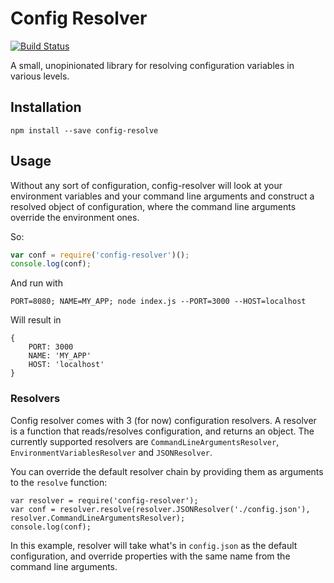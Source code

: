 # Config Resolver #

[![Build Status](https://travis-ci.org/MadaraUchiha/config-resolver.svg?branch=master)](https://travis-ci.org/MadaraUchiha/config-resolver)

A small, unopinionated library for resolving configuration variables in various levels.

## Installation ##

```
npm install --save config-resolve
```

## Usage ##
Without any sort of configuration, config-resolver will look at your environment variables and your command line arguments
and construct a resolved object of configuration, where the command line arguments override the environment ones.

So:

```javascript
var conf = require('config-resolver')();
console.log(conf);
```

And run with
```
PORT=8080; NAME=MY_APP; node index.js --PORT=3000 --HOST=localhost
```

Will result in
```
{
    PORT: 3000
    NAME: 'MY_APP'
    HOST: 'localhost'
}
```

### Resolvers ###
Config resolver comes with 3 (for now) configuration resolvers. A resolver is a function that reads/resolves configuration,
and returns an object. The currently supported resolvers are `CommandLineArgumentsResolver`, `EnvironmentVariablesResolver`
and `JSONResolver`.

You can override the default resolver chain by providing them as arguments to the `resolve` function:

```
var resolver = require('config-resolver');
var conf = resolver.resolve(resolver.JSONResolver('./config.json'), resolver.CommandLineArgumentsResolver);
console.log(conf);
```

In this example, resolver will take what's in `config.json` as the default configuration, and override properties
with the same name from the command line arguments.